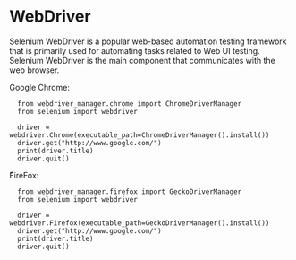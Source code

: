 # WebDriver
Selenium WebDriver is a popular web-based automation testing framework that is primarily used for automating tasks related to Web UI testing.
Selenium WebDriver is the main component that communicates with the web browser.

Google Chrome:

      from webdriver_manager.chrome import ChromeDriverManager
      from selenium import webdriver

      driver = webdriver.Chrome(executable_path=ChromeDriverManager().install())
      driver.get("http://www.google.com/")
      print(driver.title)
      driver.quit()


ّFireFox:

      from webdriver_manager.firefox import GeckoDriverManager
      from selenium import webdriver

      driver = webdriver.Firefox(executable_path=GeckoDriverManager().install())
      driver.get("http://www.google.com/")
      print(driver.title)
      driver.quit()
